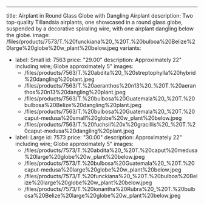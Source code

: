 ---
title: Airplant in Round Glass Globe with Dangling Airplant
description: Two top-quality Tillandsia airplants, one showcased in a round glass globe, suspended by a decorative spiraling wire, with one airplant dangling below the globe.
image: /files/products/7573/T.%20funckiana%20_%20T.%20bulboa%20Belize%20large%20globe%20w_plant%20below.jpeg
variants:
  - label: Small
    id: 7563
    price: "29.00"
    description: Approximately 22" including wire; Globe approximately 5"
    images:
      - /files/products/7563/T.%20abdita%20_%20streptophylla%20hybrid%20dangling%20plant.jpeg
      - /files/products/7563/T.%20aeranthos%20n13%20_%20T.%20aeranthos%20n13%20dangling%20plant.jpeg
      - /files/products/7563/T.%20bulbosa%20Guatemala%20_%20T.%20bulbosa%20Belize%20dangling%20plant.jpeg
      - /files/products/7563/T.%20bulbosa%20Guatemala%20_%20T.%20caput-medusa%20small%20globe%20w_plant%20below.jpeg
      - /files/products/7563/T.%20fuchsii%20x%20gracillis%20_%20T.%20caput-medusa%20dangling%20plant.jpeg
  - label: Large
    id: 7573
    price: "30.00"
    description: Approximately 22" including wire; Globe approximately 5"
    images:
      - /files/products/7573/T.%20abdita%20_%20T.%20caput%20medusa%20large%20globe%20w_plant%20below.jpeg
      - /files/products/7573/T.%20bulbosa%20Guatemala%20_%20T.%20caput-medusa%20large%20globe%20w_plant%20below.jpeg
      - /files/products/7573/T.%20funckiana%20_%20T.%20bulboa%20Belize%20large%20globe%20w_plant%20below.jpeg
      - /files/products/7573/T.%20ionantha%20Rubra%20_%20T.%20bulbosa%20Belize%20large%20globe%20w_plant%20below.jpeg

